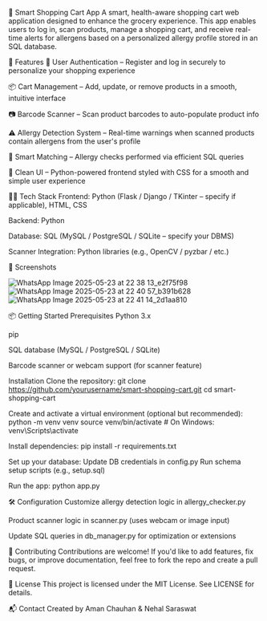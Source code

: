 🛒 Smart Shopping Cart App
A smart, health-aware shopping cart web application designed to enhance the grocery experience. This app enables users to log in, scan products, manage a shopping cart, and receive real-time alerts for allergens based on a personalized allergy profile stored in an SQL database.

🚀 Features
🔐 User Authentication – Register and log in securely to personalize your shopping experience

📦 Cart Management – Add, update, or remove products in a smooth, intuitive interface

📷 Barcode Scanner – Scan product barcodes to auto-populate product info

⚠️ Allergy Detection System – Real-time warnings when scanned products contain allergens from the user's profile

🧠 Smart Matching – Allergy checks performed via efficient SQL queries

🎯 Clean UI – Python-powered frontend styled with CSS for a smooth and simple user experience

🧑‍💻 Tech Stack
Frontend: Python (Flask / Django / TKinter – specify if applicable), HTML, CSS

Backend: Python

Database: SQL (MySQL / PostgreSQL / SQLite – specify your DBMS)

Scanner Integration: Python libraries (e.g., OpenCV / pyzbar / etc.)

📸 Screenshots

![WhatsApp Image 2025-05-23 at 22 38 13_e2f75f98](https://github.com/user-attachments/assets/53f14520-c75a-487a-8ac3-aa3f7c423976)
![WhatsApp Image 2025-05-23 at 22 40 57_b391b628](https://github.com/user-attachments/assets/de69d67b-8870-4854-8ab0-68ed6d0e0b70)
![WhatsApp Image 2025-05-23 at 22 41 14_2d1aa810](https://github.com/user-attachments/assets/7f2c6696-5c8e-49a4-9c5e-a60fbbc6e134)

📦 Getting Started
Prerequisites
Python 3.x

pip

SQL database (MySQL / PostgreSQL / SQLite)

Barcode scanner or webcam support (for scanner feature)

Installation
Clone the repository:
git clone https://github.com/yourusername/smart-shopping-cart.git
cd smart-shopping-cart

Create and activate a virtual environment (optional but recommended):
python -m venv venv
source venv/bin/activate  # On Windows: venv\Scripts\activate

Install dependencies:
pip install -r requirements.txt

Set up your database:
Update DB credentials in config.py
Run schema setup scripts (e.g., setup.sql)

Run the app:
python app.py


🛠 Configuration
Customize allergy detection logic in allergy_checker.py

Product scanner logic in scanner.py (uses webcam or image input)

Update SQL queries in db_manager.py for optimization or extensions

🤝 Contributing
Contributions are welcome!
If you'd like to add features, fix bugs, or improve documentation, feel free to fork the repo and create a pull request.

📄 License
This project is licensed under the MIT License. See LICENSE for details.

📬 Contact
Created by Aman Chauhan & Nehal Saraswat
